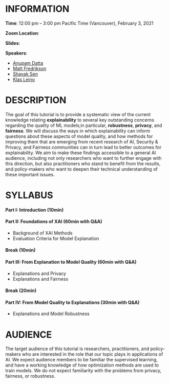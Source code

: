 
# INFORMATION

**Time**: 12:00 pm – 3:00 pm Pacific Time (Vancouver), February 3, 2021

**Zoom Location**:

**Slides**:

**Speakers**: 
- [Anupam Datta](https://www.andrew.cmu.edu/user/danupam/)
- [Matt Fredrikson](https://www.cs.cmu.edu/~mfredrik/)
- [Shayak Sen](https://truera.com/people/shayak-sen/)
- [Klas Leino](http://www.cs.cmu.edu/~kleino/)

# DESCRIPTION
The goal of this tutorial is to provide a systematic view of the current knowledge relating **explainability** to several key outstanding concerns regarding the quality of ML models;in particular, **robustness**, **privacy**, and **fairness**. We will discuss the ways in which explainability can inform questions about these aspects of model quality, and how methods for improving them that are emerging from recent research of AI, Security & Privacy, and Fairness communities can in turn lead to better outcomes for explainability. We aim to make these findings accessible to a general AI audience, including not only researchers who want to further engage with this direction, but also practitioners who stand to benefit from the results, and policy-makers who want to deepen their technical understanding of these important issues.
# SYLLABUS
#### Part I: Introduction (10min)
#### Part II: Foundations of XAI (60min with Q&A)
- Background of XAI Methods
- Evaluation Criteria for Model Explanation

#### Break (10min)

#### Part III: From Explanation to Model Quality (60min with Q&A)
- Explanations and Privacy
- Explanations and Fairness

#### Break (20min)

#### Part IV: From Model Quality to Explanations (30min with Q&A)
- Explanations and Model Robustness


# AUDIENCE
The target audience of this tutorial is researchers, practitioners, and policy-makers who are interested in the role that our topic plays in applications of AI. We expect audience members to be familiar the supervised learning, and have a working knowledge of how optimization methods are used to train models. We do not expect familiarity with the problems from privacy, fairness, or robustness.


